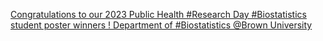 [Congratulations to our 2023 Public Health #Research Day #Biostatistics student poster winners !   Department of #Biostatistics   @Brown University](https://qi.tc/qi/112807)
